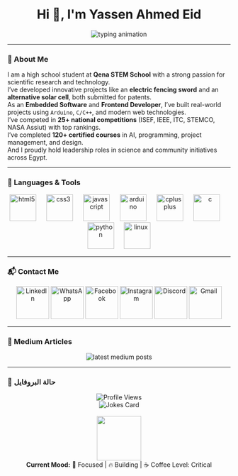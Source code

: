 <h1 align="center">Hi 👋, I'm Yassen Ahmed Eid</h1>

<p align="center">
  <img src="https://readme-typing-svg.herokuapp.com?font=Fira+Code&weight=500&size=22&pause=1000&center=true&vCenter=true&width=600&lines=QSC+S'26+-+Head+RSTC;Arduino+Instructor+%26+Mentor;Embedded+Software+Developer;Frontend+Developer;STEM+Researcher+%26+Maker" alt="typing animation" />
</p>

---

### 🧠 About Me

<p align="left">
I am a high school student at <strong>Qena STEM School</strong> with a strong passion for scientific research and technology.<br>
I’ve developed innovative projects like an <strong>electric fencing sword</strong> and an <strong>alternative solar cell</strong>, both submitted for patents.<br>
As an <strong>Embedded Software</strong> and <strong>Frontend Developer</strong>, I’ve built real-world projects using <code>Arduino</code>, <code>C/C++</code>, and modern web technologies.<br>
I’ve competed in <strong>25+ national competitions</strong> (ISEF, IEEE, ITC, STEMCO, NASA Assiut) with top rankings.<br>
I’ve completed <strong>120+ certified courses</strong> in AI, programming, project management, and design.<br>
And I proudly hold leadership roles in science and community initiatives across Egypt.
</p>

---

### 🔧 Languages & Tools

<div align="center">
  <img src="https://cdn.jsdelivr.net/gh/devicons/devicon/icons/html5/html5-original.svg" height="60" alt="html5" />
  <img width="15" />
  <img src="https://cdn.jsdelivr.net/gh/devicons/devicon/icons/css3/css3-original.svg" height="60" alt="css3" />
  <img width="15" />
  <img src="https://cdn.jsdelivr.net/gh/devicons/devicon/icons/javascript/javascript-original.svg" height="60" alt="javascript" />
  <img width="15" />
  <img src="https://cdn.jsdelivr.net/gh/devicons/devicon/icons/arduino/arduino-original.svg" height="60" alt="arduino" />
  <img width="15" />
  <img src="https://cdn.jsdelivr.net/gh/devicons/devicon/icons/cplusplus/cplusplus-original.svg" height="60" alt="cplusplus" />
  <img width="15" />
  <img src="https://cdn.jsdelivr.net/gh/devicons/devicon/icons/c/c-original.svg" height="60" alt="c" />
  <img width="15" />
  <img src="https://cdn.jsdelivr.net/gh/devicons/devicon/icons/python/python-original.svg" height="60" alt="python" />
  <img width="15" />
  <img src="https://cdn.jsdelivr.net/gh/devicons/devicon/icons/linux/linux-original.svg" height="60" alt="linux" />
</div>

---

### 📬 Contact Me

<div align="center">
  <a href="https://linkedin.com/in/YOUR_LINK"><img src="https://raw.githubusercontent.com/maurodesouza/profile-readme-generator/master/src/assets/icons/social/linkedin/default.svg" width="74" alt="LinkedIn"/></a>
  <a href="https://wa.me/201278697377"><img src="https://raw.githubusercontent.com/maurodesouza/profile-readme-generator/master/src/assets/icons/social/whatsapp/default.svg" width="74" alt="WhatsApp"/></a>
  <a href="https://facebook.com/YOUR_LINK"><img src="https://raw.githubusercontent.com/maurodesouza/profile-readme-generator/master/src/assets/icons/social/facebook/default.svg" width="74" alt="Facebook"/></a>
  <a href="https://instagram.com/YOUR_LINK"><img src="https://raw.githubusercontent.com/maurodesouza/profile-readme-generator/master/src/assets/icons/social/instagram/default.svg" width="74" alt="Instagram"/></a>
  <a href="https://discord.com/users/1118903261886418944"><img src="https://raw.githubusercontent.com/maurodesouza/profile-readme-generator/master/src/assets/icons/social/discord/default.svg" width="74" alt="Discord"/></a>
  <a href="mailto:yaso5mimo@gmail.com"><img src="https://raw.githubusercontent.com/maurodesouza/profile-readme-generator/master/src/assets/icons/social/gmail/default.svg" width="74" alt="Gmail"/></a>
</div>

---

### 🧩 Medium Articles
<div align="center">
  <img src="https://github-read-medium-git-main.pahlevikun.vercel.app/latest?limit=4" alt="latest medium posts" />
</div>

---

### 🧸 حالة البروفايل

<p align="center">
  <img src="https://komarev.com/ghpvc/?username=Yassen-Ahmed-Eid&label=Profile+Views&color=orange" alt="Profile Views" />
  <br>
  <img src="https://readme-jokes.vercel.app/api" alt="Jokes Card" />
  <br><br>
  <img src="https://raw.githubusercontent.com/Arsenic-ATG/Arsenic-ATG/main/assets/pokemon.gif" height="100" />
  <br>
  <strong>Current Mood:</strong> 🧠 Focused | 🔥 Building | ☕ Coffee Level: Critical
</p>
